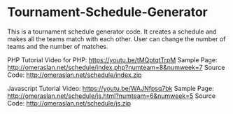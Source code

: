 # Tournament-Schedule-Generator
This is a tournament schedule generator code. It creates a schedule and makes all the teams match with each other. User can change the number of teams and the number of matches.

PHP
Tutorial Video for PHP: https://youtu.be/tMQptqtTrpM
Sample Page: http://omeraslan.net/schedule/index.php?numteam=8&numweek=7
Source Code: http://omeraslan.net/schedule/index.zip

Javascript
Tutorial Video: https://youtu.be/WAJNfpsq7bk
Sample Page: http://omeraslan.net/schedule/js.html?numteam=6&numweek=5
Source Code: http://omeraslan.net/schedule/js.zip

